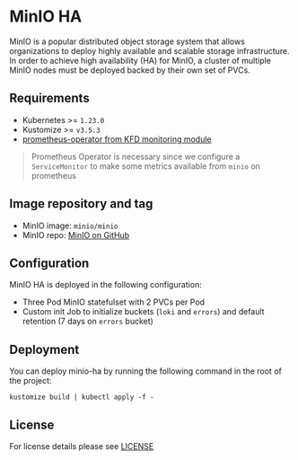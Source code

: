 # MinIO HA

<!-- <KFD-DOCS> -->

MinIO is a popular distributed object storage system that allows organizations to deploy highly available
and scalable storage infrastructure.
In order to achieve high availability (HA) for MinIO, a cluster of multiple MinIO nodes must be deployed backed by their own set of PVCs.

## Requirements

- Kubernetes >= `1.23.0`
- Kustomize >= `v3.5.3`
- [prometheus-operator from KFD monitoring module][prometheus-operator]

> Prometheus Operator is necessary since we configure a `ServiceMonitor` to make
> some metrics available from `minio` on prometheus

## Image repository and tag

* MinIO image: `minio/minio`
* MinIO repo: [MinIO on GitHub][minio-gh]

## Configuration

MinIO HA is deployed in the following configuration:

- Three Pod MinIO statefulset with 2 PVCs per Pod
- Custom init Job to initialize buckets (`loki` and `errors`)  and default retention (7 days on `errors` bucket)

## Deployment

You can deploy minio-ha by running the following command in the root of
the project:

```shell
kustomize build | kubectl apply -f -
```

<!-- Links -->

[prometheus-operator]: https://github.com/sighup-io/fury-kubernetes-monitoring/blob/master/katalog/prometheus-operator
[minio-gh]: https://github.com/minio/minio

<!-- </KFD-DOCS> -->

## License

For license details please see [LICENSE](../../LICENSE)